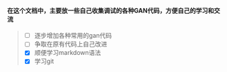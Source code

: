 #### 在这个文档中，主要放一些自己收集调试的各种GAN代码，方便自己的学习和交流
>- [ ] 逐步增加各种常用的gan代码
>- [ ] 争取在原有代码上自己改进
>- [x] 顺便学习markdown语法
>- [x] 学习git

